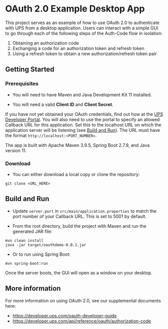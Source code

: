 # OAuth 2.0 Example Desktop App

This project serves as an example of how to use OAuth 2.0 to authenticate with UPS from a desktop application.
Users can interact with a simple GUI to go through each of the following steps of the
Auth-Code flow in isolation:

1. Obtaining an authorization code
2. Exchanging a code for an authorization token and refresh token
3. Using a refresh token to obtain a new authorization/refresh token pair

## Getting Started

### Prerequisites
- You will need to have Maven and Java Development Kit 11 installed.

- You will need a valid **Client ID** and **Client Secret**.

If you have not yet obtained your OAuth credentials,
find out how at the [UPS Developer Portal](https://developer.ups.com/get-started).
You will also need to use the portal to specify an allowed Callback URL for this application.
Set this to the localhost URL on which the application server will be listening (see [Build and Run](#build-and-run)).
The URL must have the format `http://localhost:<PORT_NUMBER>`.

The app is built with Apache Maven 3.9.5, Spring Boot 2.7.9, and Java version 11.

### Download
- You can either download a local copy or clone the repository:

```
git clone <URL_HERE>
```

## Build and Run

- Update `server.port` in `src/main/application.properties` to match the port number of your Callback URL. This is set to 5001 by default.

- From the root directory, build the project with Maven and run the generated JAR file:

```
mvn clean install
java -jar target/oauthdemo-0.0.1.jar
```

- Or to run using Spring Boot:

```
mvn spring-boot:run
```

Once the server boots, the GUI will open as a window on your desktop.

## More information

For more information on using OAuth 2.0, see our supplemental documents here:
- <https://developer.ups.com/oauth-developer-guide>
- <https://developer.ups.com/api/reference/oauth/authorization-code>